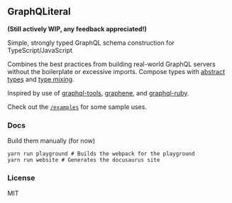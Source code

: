 ## GraphQLiteral

**(Still actively WIP, any feedback appreciated!)**

Simple, strongly typed GraphQL schema construction for TypeScript/JavaScript

Combines the best practices from building real-world GraphQL servers without the boilerplate or excessive imports. Compose types with [abstract types](#GraphQLiteralAbstractType) and [type mixing](#Type-combination).

Inspired by use of [graphql-tools](https://github.com/apollographql/graphql-tools), [graphene](https://docs.graphene-python.org/en/latest/), and [graphql-ruby](https://github.com/rmosolgo/graphql-ruby).

Check out the [`/examples`](/examples) for some sample uses.

### Docs

Build them manually (for now)

```
yarn run playground # Builds the webpack for the playground
yarn run website # Generates the docusaurus site
```

### License

MIT
